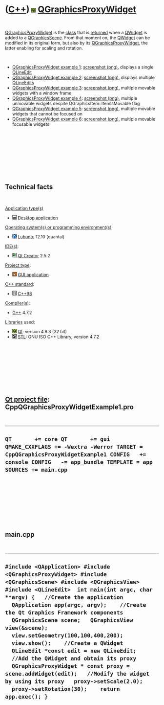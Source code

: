 
 

 

 

 

 

([C++](Cpp.md)) ![Qt](PicQt.png) [QGraphicsProxyWidget](CppQGraphicsProxyWidget.md)
=====================================================================================

 

[QGraphicsProxyWidget](CppQGraphicsProxyWidget.md) is the
[class](CppClass.md) that is [returned](CppReturn.md) when a
[QWidget](CppQWidget.md) is added to a
[QGraphicsScene](CppQGraphicsScene.md). From that moment on, the
[QWidget](CppQWidget.md) can be modified in its original form, but also
by its [QGraphicsProxyWidget](CppQGraphicsProxyWidget.md), the latter
enabling for scaling and rotation.

 

-   [QGraphicsProxyWidget example
    1](CppQGraphicsProxyWidgetExample1.md):
    [screenshot (png)](CppQGraphicsProxyWidgetExample1.png), displays a
    single [QLineEdit](CppQLineEdit.md)
-   [QGraphicsProxyWidget example
    2](CppQGraphicsProxyWidgetExample2.md):
    [screenshot (png)](CppQGraphicsProxyWidgetExample2.png), displays
    multiple [QLineEdits](CppQLineEdit.md)
-   [QGraphicsProxyWidget example
    3](CppQGraphicsProxyWidgetExample3.md):
    [screenshot (png)](CppQGraphicsProxyWidgetExample3.png), multiple
    movable widgets with a window frame
-   [QGraphicsProxyWidget example
    4](CppQGraphicsProxyWidgetExample4.md):
    [screenshot (png)](CppQGraphicsProxyWidgetExample4.png), multiple
    unmovable widgets despite QGraphicsItem::ItemIsMovable flag
-   [QGraphicsProxyWidget example
    5](CppQGraphicsProxyWidgetExample5.md):
    [screenshot (png)](CppQGraphicsProxyWidgetExample5.png), multiple
    movable widgets that cannot be focused on
-   [QGraphicsProxyWidget example
    6](CppQGraphicsProxyWidgetExample6.md):
    [screenshot (png)](CppQGraphicsProxyWidgetExample6.png), multiple
    movable focusable widgets

 

 

 

 

 

Technical facts
---------------

 

[Application type(s)](CppApplication.md)

-   ![Desktop](PicDesktop.png) [Desktop
    application](CppDesktopApplication.md)

[Operating system(s) or programming environment(s)](CppOs.md)

-   ![Lubuntu](PicLubuntu.png) [Lubuntu](CppLubuntu.md) 12.10 (quantal)

[IDE(s)](CppIde.md):

-   ![Qt Creator](PicQtCreator.png) [Qt Creator](CppQtCreator.md) 2.5.2

[Project type](CppQtProjectType.md):

-   ![GUI](PicGui.png) [GUI application](CppGuiApplication.md)

[C++ standard](CppStandard.md):

-   ![C++98](PicCpp98.png) [C++98](Cpp98.md)

[Compiler(s)](CppCompiler.md):

-   [G++](CppGpp.md) 4.7.2

[Libraries](CppLibrary.md) used:

-   ![Qt](PicQt.png) [Qt](CppQt.md): version 4.8.3 (32 bit)
-   ![STL](PicStl.png) [STL](CppStl.md): GNU ISO C++ Library, version
    4.7.2

 

 

 

 

 

[Qt project file](CppQtProjectFile.md): CppQGraphicsProxyWidgetExample1.pro
----------------------------------------------------------------------------

 

  -----------------------------------------------------------------------------------------------------------------------------------------------------------------------------------------------
  ` QT       += core QT       += gui QMAKE_CXXFLAGS += -Wextra -Werror TARGET = CppQGraphicsProxyWidgetExample1 CONFIG   += console CONFIG   -= app_bundle TEMPLATE = app SOURCES += main.cpp `
  -----------------------------------------------------------------------------------------------------------------------------------------------------------------------------------------------

 

 

 

 

 

main.cpp
--------

 

  ---------------------------------------------------------------------------------------------------------------------------------------------------------------------------------------------------------------------------------------------------------------------------------------------------------------------------------------------------------------------------------------------------------------------------------------------------------------------------------------------------------------------------------------------------------------------------------------------------------------------------------------------------------------------------------------
  ` #include <QApplication> #include <QGraphicsProxyWidget> #include <QGraphicsScene> #include <QGraphicsView> #include <QLineEdit>  int main(int argc, char **argv) {   //Create the application   QApplication app(argc, argv);    //Create the Qt Graphics Framework components   QGraphicsScene scene;   QGraphicsView view(&scene);   view.setGeometry(100,100,400,200);   view.show();    //Create a QWidget   QLineEdit *const edit = new QLineEdit;   //Add the QWidget and obtain its proxy   QGraphicsProxyWidget * const proxy = scene.addWidget(edit);   //Modify the widget by using its proxy   proxy->setScale(2.0);   proxy->setRotation(30);    return app.exec(); } `
  ---------------------------------------------------------------------------------------------------------------------------------------------------------------------------------------------------------------------------------------------------------------------------------------------------------------------------------------------------------------------------------------------------------------------------------------------------------------------------------------------------------------------------------------------------------------------------------------------------------------------------------------------------------------------------------------

 

 

 

 

 

 

